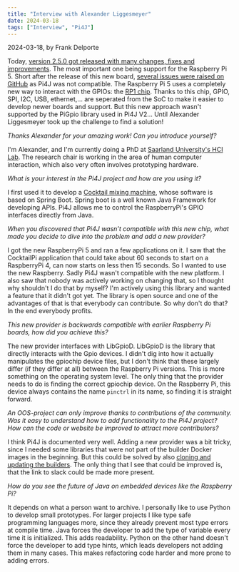 ```yaml
---
title: "Interview with Alexander Liggesmeyer"
date: 2024-03-18
tags: ["Interview", "Pi4J"]
---
```


2024-03-18, by Frank Delporte

Today, [version 2.5.0 got released with many changes, fixes and improvements](/about/release-notes/). The most important one being support for the Raspberry Pi 5. Short after the release of this new board, [several issues were raised on GitHub](https://github.com/Pi4J/pi4j-v2/issues/321) as Pi4J was not compatible. The Raspberry Pi 5 uses a completely new way to interact with the GPIOs: the [RP1 chip](https://www.raspberrypi.com/documentation/microcontrollers/rp1.html). Thanks to this chip, GPIO, SPI, I2C, USB, ethernet,... are seperated from the SoC to make it easier to develop newer boards and support. But this new approach wasn't supported by the PiGpio library used in Pi4J V2... Until Alexander Liggesmeyer took up the challenge to find a solution!

_Thanks Alexander for your amazing work! Can you introduce yourself?_

I'm Alexander, and I'm currently doing a PhD at [Saarland University's HCI Lab](https://hci.cs.uni-saarland.de/). The research chair is working in the area of human computer interaction, which also very often involves prototyping hardware.

_What is your interest in the Pi4J project and how are you using it?_

I first used it to develop a [Cocktail mixing machine](https://pi4j.com/featured-projects/cocktail-maker-by-alex9849/), whose software is based on Spring Boot. Spring boot is a well known Java Framework for developing APIs. Pi4J allows me to control the RaspberryPi's GPIO interfaces directly from Java.

_When you discovered that Pi4J wasn’t compatible with this new chip, what made you decide to dive into the problem and add a new provider?_

I got the new RaspberryPi 5 and ran a few applications on it. I saw that the CocktailPi application that could take about 60 seconds to start on a RaspberryPi 4, can now starts on less then 15 seconds. So I wanted to use the new Raspberry. Sadly Pi4J wasn't compatible with the new platform. I also saw that nobody was actively working on changing that, so I thought why shouldn't I do that by myself? I'm actively using this library and wanted a feature that it didn't got yet. The library is open source and one of the advantages of that is that everybody can contribute. So why don't do that? In the end everybody profits.

_This new provider is backwards compatible with earlier Raspberry Pi boards, how did you achieve this?_

The new provider interfaces with LibGpioD. LibGpioD is the library that directly interacts with the Gpio devices. I didn't dig into how it actually manipulates the gpiochip device files, but I don't think that these largely differ (if they differ at all)  between the Raspberry Pi versions. This is more something on the operating system level. The only thing that the provider needs to do is finding the correct gpiochip device. On the Raspberry Pi, this device always contains the name `pinctrl` in its name, so finding it is straight forward.

_An OOS-project can only improve thanks to contributions of the community. Was it easy to understand how to add functionality to the Pi4J project? How can the code or website be improved to attract more contributors?_

I think Pi4J is documented very well. Adding a new provider was a bit tricky, since I needed some libraries that were not part of the builder Docker images in the beginning. But this could be solved by also [cloning and updating the builders](https://github.com/Pi4J/pi4j-docker). The only thing that I see that could be improved is, that the link to slack could be made more present.

_How do you see the future of Java on embedded devices like the Raspberry Pi?_

It depends on what a person want to archive. I personally like to use Python to develop small prototypes. For larger projects I like type safe programming languages more, since they already prevent most type errors at compile time. Java forces the developer to add the type of variable every time it is initialized. This adds readability. Python on the other hand doesn't force the developer to add type hints, which leads developers not adding them in many cases. This makes refactoring code harder and more prone to adding errors.